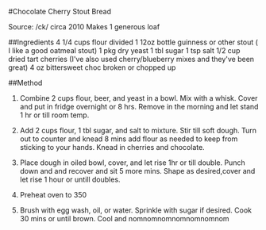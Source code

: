 #Chocolate Cherry Stout Bread

Source: /ck/ circa 2010
Makes 1 generous loaf

##Ingredients
4 1/4 cups flour divided
1 12oz bottle guinness or other stout ( I like a good oatmeal stout)
1 pkg dry yeast
1 tbl sugar
1 tsp salt
1/2 cup dried tart cherries (I've also used cherry/blueberry mixes and they've been great)
4 oz bittersweet choc broken or chopped up

##Method
1) Combine 2 cups flour, beer, and yeast in a bowl. Mix with a whisk. Cover and put in fridge overnight or 8 hrs. Remove in the morning and let stand 1 hr or till room temp.

2) Add 2 cups flour, 1 tbl sugar, and salt to mixture. Stir till soft dough. Turn out to counter and knead 8 mins add flour as needed to keep from sticking to your hands. Knead in cherries and chocolate.

3) Place dough in oiled bowl, cover, and let rise 1hr or till double. Punch down and and recover and sit 5 more mins. Shape as desired,cover and let rise 1 hour or untill doubles.

4) Preheat oven to 350

5) Brush with egg wash, oil, or water. Sprinkle with sugar if desired. Cook 30 mins or until brown. Cool and nomnomnomnomnomnomnom
